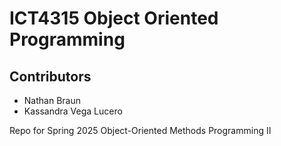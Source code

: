 # ICT4315 Object Oriented Programming

## Contributors
- Nathan Braun
- Kassandra Vega Lucero
  
Repo for Spring 2025 Object-Oriented Methods Programming II
